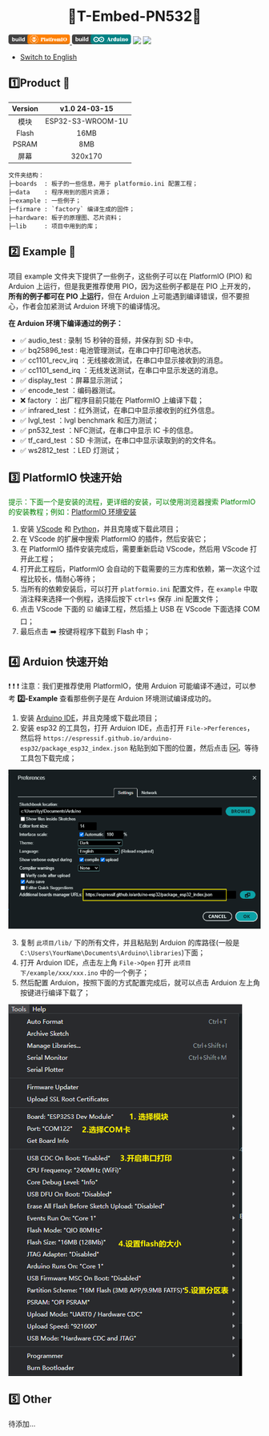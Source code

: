 
<h1 align = "center">🌟T-Embed-PN532🌟</h1>

<p> 
  <a href="https://platformio.org/"> <img src="./hardware/image/PlatformIO_badge.png" height="20px"> </a>
  <a href="https://www.arduino.cc/en/software"> <img src="./hardware/image/Arduino_badge.png" height="20px"></a>
  <a href=""> <img src="https://img.shields.io/badge/Liiygo-T_Embed_PN532-blue" height="20px"></a>
  <a href=""> <img src="https://img.shields.io/badge/language-c++-brightgreen" height="20px"></a>
</p>


* [Switch to English](./README.md)

## :one:Product 🎁

| Version |   v1.0 24-03-15   |
|:-------:|:-----------------:|
|  模块   | ESP32-S3-WROOM-1U |
|  Flash  |       16MB        |
|  PSRAM  |        8MB        |
|  屏幕   |      320x170      |


~~~
文件夹结构：
├─boards  : 板子的一些信息，用于 platformio.ini 配置工程；
├─data    : 程序用到的图片资源；
├─example : 一些例子；
├─firmare : `factory` 编译生成的固件；
├─hardware: 板子的原理图、芯片资料；
├─lib     : 项目中用到的库；
~~~

## :two: Example 🎯

项目 example 文件夹下提供了一些例子，这些例子可以在 PlatformIO (PIO) 和 Arduion 上运行，但是我更推荐使用 PIO，因为这些例子都是在 PIO 上开发的，**所有的例子都可在 PIO 上运行**，但在 Arduion 上可能遇到编译错误，但不要担心，作者会加紧测试 Arduion 环境下的编译情况。

**在 Arduion 环境下编译通过的例子：**
- ✅ audio_test : 录制 15 秒钟的音频，并保存到 SD 卡中。
- ✅ bq25896_test : 电池管理测试，在串口中打印电池状态。
- ✅ cc1101_recv_irq ：无线接收测试，在串口中显示接收到的消息。
- ✅ cc1101_send_irq ：无线发送测试，在串口中显示发送的消息。
- ✅ display_test ：屏幕显示测试；
- ✅ encode_test ：编码器测试。
- ❌ factory ：出厂程序目前只能在 PlatformIO 上编译下载；
- ✅ infrared_test ：红外测试，在串口中显示接收到的红外信息。
- ✅ lvgl_test ：lvgl benchmark 和压力测试；
- ✅ pn532_test ：NFC测试，在串口中显示 IC 卡的信息。
- ✅ tf_card_test ：SD 卡测试，在串口中显示读取到的的文件名。
- ✅ ws2812_test ：LED 灯测试；

## :three: PlatformIO 快速开始

<font color="green"> 提示：下面一个是安装的流程，更详细的安装，可以使用浏览器搜索 PlatformIO 的安装教程；例如：[PlatformIO 环境安装](https://zhuanlan.zhihu.com/p/509527710)</font>

1. 安装 [VScode]((https://code.visualstudio.com/)) 和 [Python](https://www.python.org/)，并且克隆或下载此项目；
2. 在 VScode 的扩展中搜索 PlatformIO 的插件，然后安装它；
3. 在 PlatformIO 插件安装完成后，需要重新启动 VScode，然后用 VScode 打开此工程；
4. 打开此工程后，PlatformIO 会自动的下载需要的三方库和依赖，第一次这个过程比较长，情耐心等待；
5. 当所有的依赖安装后，可以打开 `platformio.ini` 配置文件，在 `example` 中取消注释来选择一个例程，选择后按下 `ctrl+s` 保存 .ini 配置文件；
6. 点击 VScode 下面的 :ballot_box_with_check: 编译工程，然后插上 USB 在 VScode 下面选择 COM 口；
7. 最后点击 :arrow_right: 按键将程序下载到 Flash 中；

## :four: Arduion 快速开始

:exclamation: :exclamation: :exclamation: 注意：我们更推荐使用 PlatformIO，使用 Arduion 可能编译不通过，可以参考 **2️⃣-Example** 查看那些例子是在 Arduion 环境测试编译成功的。

1. 安装 [Arduino IDE](https://www.arduino.cc/en/software)，并且克隆或下载此项目；
2. 安装 esp32 的工具包，打开 Arduion IDE，点击打开 `File->Perferences`，然后将 `https://espressif.github.io/arduino-esp32/package_esp32_index.json` 粘贴到如下图的位置，然后点击 :ok:，等待工具包下载完成；

![alt text](./hardware/image/image.png)

3. 复制 `此项目/lib/` 下的所有文件，并且粘贴到 Arduion 的库路径(一般是 `C:\Users\YourName\Documents\Arduino\libraries`)下面；
4. 打开 Arduion IDE，点击左上角 `File->Open` 打开 `此项目下/example/xxx/xxx.ino` 中的一个例子；
5. 然后配置 Arduion，按照下面的方式配置完成后，就可以点击 Arduion 左上角按键进行编译下载了；

![](./hardware/image/Arduion_config.png)

## :five: Other
待添加...